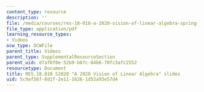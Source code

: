 ```yaml
---
content_type: resource
description: ''
file: /media/courses/res-18-010-a-2020-vision-of-linear-algebra-spring-2020/5c9af56f8d1f2e1116261d52a93e57d4_MITRES_18_010S20_LA_Slides.pdf
file_type: application/pdf
learning_resource_types:
- Videos
ocw_type: OCWFile
parent_title: Videos
parent_type: SupplementalResourceSection
parent_uid: d7af6f0e-52b9-b87c-84b6-70fc3afc2552
resourcetype: Document
title: RES.18.010 S2020 "A 2020 Vision of Linear Algebra" slides
uid: 5c9af56f-8d1f-2e11-1626-1d52a93e57d4
---
```

